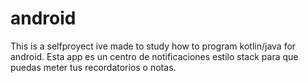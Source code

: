 # android
This is a selfproyect ive made to study how to program kotlin/java for android. 
Esta app es un centro de notificaciones estilo stack para que puedas meter tus recordatorios o notas.
